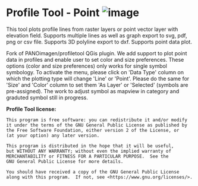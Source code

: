 # Profile Tool - Point ![image](https://github.com/PANOimagen/profiletool/blob/master/icons/profileIcon.png?raw=true)

This tool plots profile lines from raster layers or point vector layer with elevation field. 
Supports multiple lines as well as graph export to svg, pdf, png or csv file. 
Supports 3D polyline export to dxf. Supports point data plot.

Fork of PANOimagen/profiletool QGis plugin. We add support to plot point data in profiles and enable user to set color and size preferences. These options (color and size preferences) only works for single symbol symbology. To activate the menu, please click on 'Data Type' column on which the plotting type will change 'Line' or 'Point'. Please do the same for 'Size' and 'Color' column to set them 'As Layer' or 'Selected' (symbols are pre-assigned). The work to adjust symbol as mapview in category and graduted symbol still in progress.

**Profile Tool license:**

    This program is free software: you can redistribute it and/or modify
    it under the terms of the GNU General Public License as published by
    the Free Software Foundation, either version 2 of the License, or
    (at your option) any later version.

    This program is distributed in the hope that it will be useful,
    but WITHOUT ANY WARRANTY; without even the implied warranty of
    MERCHANTABILITY or FITNESS FOR A PARTICULAR PURPOSE.  See the
    GNU General Public License for more details.

    You should have received a copy of the GNU General Public License
    along with this program.  If not, see <https://www.gnu.org/licenses/>.
